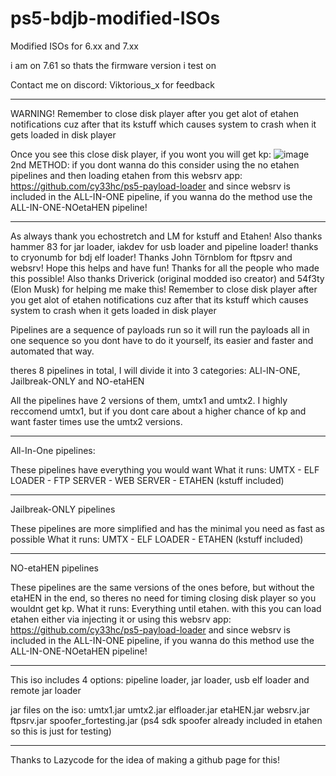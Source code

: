 # ps5-bdjb-modified-ISOs
Modified ISOs for 6.xx and 7.xx

i am on 7.61 so thats the firmware version i test on

Contact me on discord: Viktorious_x for feedback

***
WARNING! Remember to close disk player after you get alot of etahen notifications cuz after that its kstuff which causes system to crash when it gets loaded in disk player

Once you see this close disk player, if you wont you will get kp:
![image](https://github.com/user-attachments/assets/8c192a64-dcd8-489f-981e-37680ee40e22)
2nd METHOD: if you dont wanna do this consider using the no etahen pipelines and then loading etahen from this websrv app: https://github.com/cy33hc/ps5-payload-loader and since websrv is included in the ALL-IN-ONE pipeline, if you wanna do the method use the ALL-IN-ONE-NOetaHEN pipeline!

***

As always thank you echostretch and LM for kstuff and Etahen! Also thanks hammer 83 for jar loader, iakdev for usb loader and pipeline loader! thanks to cryonumb for bdj elf loader! Thanks John Törnblom for ftpsrv and websrv!
 Hope this helps and have fun! Thanks for all the people who made this possible! Also thanks Driverick (original modded iso creator) and 54f3ty (Elon Musk) for helping me make this!
Remember to close disk player after you get alot of etahen notifications cuz after that its kstuff which causes system to crash when it gets loaded in disk player

Pipelines are a sequence of payloads run so it will run the payloads all in one sequence so you dont have to do it yourself, its easier and faster and automated that way.

theres 8 pipelines in total, I will divide it into 3 categories: ALl-IN-ONE, Jailbreak-ONLY and NO-etaHEN

All the pipelines have 2 versions of them, umtx1 and umtx2. I highly reccomend umtx1, but if you dont care about a higher chance of kp and want faster times use the umtx2 versions.

__________________________________________________________________________________________________________________________________________________________________________________
All-In-One pipelines:

These pipelines have everything you would want
What it runs: UMTX - ELF LOADER - FTP SERVER - WEB SERVER - ETAHEN (kstuff included) 

__________________________________________________________________________________________________________________________________________________________________________________
Jailbreak-ONLY pipelines

These pipelines are more simplified and has the minimal you need as fast as possible
What it runs: UMTX - ELF LOADER - ETAHEN (kstuff included) 

__________________________________________________________________________________________________________________________________________________________________________________
NO-etaHEN pipelines

These pipelines are the same versions of the ones before, but without the etaHEN in the end, so theres no need for timing closing disk player so you wouldnt get kp.
What it runs: Everything until etahen.
with this you can load etahen either via injecting it or using this websrv app: https://github.com/cy33hc/ps5-payload-loader and since websrv is included in the ALL-IN-ONE pipeline, if you wanna do this method use the ALL-IN-ONE-NOetaHEN pipeline!

__________________________________________________________________________________________________________________________________________________________________________________

This iso includes 4 options: pipeline loader, jar loader, usb elf loader and remote jar loader

jar files on the iso: 
umtx1.jar
umtx2.jar
elfloader.jar
etaHEN.jar
websrv.jar
ftpsrv.jar
spoofer_fortesting.jar (ps4 sdk spoofer already included in etahen so this is just for testing)


__________________________________________________________________________________________________________________________________________________________________________________




Thanks to Lazycode for the idea of making a github page for this!

